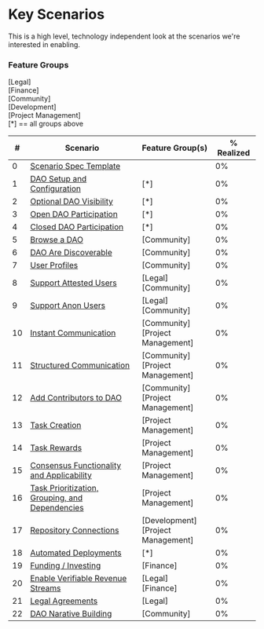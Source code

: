 # Key Scenarios  
This is a high level, technology independent look at the scenarios we're interested in enabling.  

### Feature Groups  
[Legal]  
[Finance]  
[Community]  
[Development]  
[Project Management]  
[*] == all groups above  

|  # | Scenario | Feature Group(s) | % Realized |  
| -- | -------- | ---------------- | ---------- |  
|  0 | [Scenario Spec Template](./scenario-specs/0-spec-template.md) | | 0% |  
|  1 | [DAO Setup and Configuration](./scenario-specs/1-setup-and-configure.md) | [*] | 0% |  
|  2 | [Optional DAO Visibility](./scenario-specs/2-optional-dao-visibility.md) | [*] | 0% |  
|  3 | [Open DAO Participation](./scenario-specs/3-open-dao-participation.md) | [*] | 0% |  
|  4 | [Closed DAO Participation](./scenario-specs/4-closed-dao-participation.md) | [*] | 0% |  
|  5 | [Browse a DAO](./scenario-specs/5-browse-a-dao.md) | [Community] | 0% |  
|  6 | [DAO Are Discoverable](./scenario-specs/6-daos-are-discoverable.md) | [Community] | 0% |  
|  7 | [User Profiles](./scenario-specs/7-user-profiles.md) | [Community] | 0% |  
|  8 | [Support Attested Users](./scenario-specs/8-support-attested-users.md) | [Legal]<br>[Community] | 0% |  
|  9 | [Support Anon Users](./scenario-specs/9-support-anon-users.md) | [Legal]<br>[Community] | 0% |  
| 10 | [Instant Communication](./scenario-specs/10-instant-communication.md) | [Community]<br>[Project Management] | 0% |  
| 11 | [Structured Communication](./scenario-specs/11-structured-communication.md) | [Community]<br>[Project Management] | 0% |  
| 12 | [Add Contributors to DAO](./scenario-specs/12-add-contributors-to-dao.md) | [Community]<br>[Project Management] | 0% |  
| 13 | [Task Creation](./scenario-specs/13-task-creation.md) | [Project Management] | 0% |  
| 14 | [Task Rewards](./scenario-specs/14-task-rewards.md) | [Project Management] | 0% |  
| 15 | [Consensus Functionality and Applicability](./scenario-specs/15-consensus-functionality-and-applicability.md) | [Project Management] | 0% |  
| 16 | [Task Prioritization, Grouping, and Dependencies](./scenario-specs/16-task-prioritization-grouping-and-dependencies.md) | [Project Management] | 0% |  
| 17 | [Repository Connections](./scenario-specs/17-repository-connections.md) | [Development]<br>[Project Management] | 0% |  
| 18 | [Automated Deployments](./scenario-specs/18-automated-deployments.md) | [*] | 0% |  
| 19 | [Funding / Investing](./scenario-specs/19-funding-investing.md) | [Finance] | 0% |  
| 20 | [Enable Verifiable Revenue Streams](./scenario-specs/20-enable-verifiable-revenue-streams.md) | [Legal]<br>[Finance] | 0% |  
| 21 | [Legal Agreements](./scenario-specs/21-legal-agreements.md) | [Legal] | 0% |  
| 22 | [DAO Narative Building](./scenario-specs/22-dao-narrative-building.md) | [Community] | 0% |  
